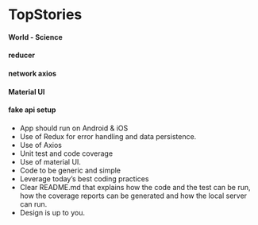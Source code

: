 # TopStories

#### World - Science

#### reducer

#### network axios

#### Material UI

#### fake api setup

####

-   App should run on Android &amp; iOS
-   Use of Redux for error handling and data persistence.
-   Use of Axios
-   Unit test and code coverage
-   Use of material UI.
-   Code to be generic and simple
-   Leverage today’s best coding practices
-   Clear README.md that explains how the code and the test can be run, how the
    coverage reports can be generated and how the local server can run.
-   Design is up to you.
